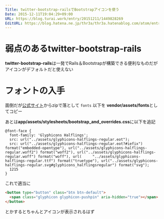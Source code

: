 ```yaml
---
Title: twitter-bootstrap-railsでBootstrapアイコンを使う
Date: 2015-12-11T19:04:29+09:00
URL: https://blog.turai.work/entry/20151211/1449828269
EditURL: https://blog.hatena.ne.jp/thr3a/thr3a.hatenablog.com/atom/entry/6653586347148207653
---
```


# 弱点のあるtwitter-bootstrap-rails

**twitter-bootstrap-rails**は一発でRails＆Bootstrapが構築できる便利なものだがアイコンがデフォルトだと使えない


# フォントの入手

面倒だが[公式サイト](http://getbootstrap.com/)からzipで落として `fonts` 以下を **vendor/assets/fonts**としてコピー

あとは**app/assets/stylesheets/bootstrap_and_overrides.css**に以下を追記

```
@font-face {
  font-family: 'Glyphicons Halflings';
  src: url("../assets/glyphicons-halflings-regular.eot");
  src: url("../assets/glyphicons-halflings-regular.eot?#iefix") format("embedded-opentype"), url("../assets/glyphicons-halflings-regular.woff2") format("woff2"), url("../assets/glyphicons-halflings-regular.woff") format("woff"), url(     "../assets/glyphicons-halflings-regular.ttf") format("truetype"), url("../assets/glyphicons-halflings-regular.svg#glyphicons_halflingsregular") format("svg");
  1215
}
```

これで適当に

```html
<button type="button" class="btn btn-default">
  <span class="glyphicon glyphicon-pushpin" aria-hidden="true"></span> スター
</button>
```

とかするとちゃんとアイコンが表示されるはず

